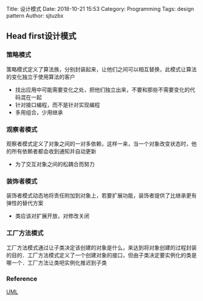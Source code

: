 Title: 设计模式
Date: 2018-10-21 15:53
Category: Programming
Tags: design pattern
Author: sjtuzbx

## Head first设计模式

### 策略模式

策略模式定义了算法族，分别封装起来，让他们之间可以相互替换，此模式让算法的变化独立于使用算法的客户

* 找出应用中可能需要变化之处，把他们独立出来，不要和那些不需要变化的代码混在一起
* 针对接口编程，而不是针对实现编程
* 多用组合，少用继承 

### 观察者模式

观察者模式定义了对象之间的一对多依赖，这样一来，当一个对象改变状态时，他的所有依赖者都会收到通知并自动更新

* 为了交互对象之间的松耦合而努力

### 装饰者模式

装饰者模式动态地将责任附加到对象上，若要扩展功能，装饰者提供了比继承更有弹性的替代方案

* 类应该对扩展开放，对修改关闭

### 工厂方法模式

工厂方法模式通过让子类决定该创建的对象是什么，来达到将对象创建的过程封装的目的．工厂方法模式定义了一个创建对象的接口，但由子类决定要实例化的类是哪一个．工厂方法让类吧实例化推迟到子类

### Reference

[UML](https://www.processon.com/)